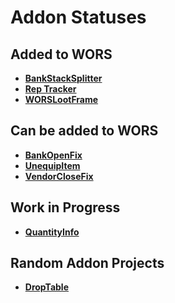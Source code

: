 # Addon Statuses

## Added to WORS
- **[BankStackSplitter](https://github.com/dagsvik/WORS-Addons/tree/e23d15ca4bb4d4227931effe3fc8e25435d05911/AddedToWORS/BankStackSplitter)**
- **[Rep Tracker](https://github.com/dagsvik/WORS-Addons/tree/e23d15ca4bb4d4227931effe3fc8e25435d05911/AddedToWORS/RepTracker)**
- **[WORSLootFrame](https://github.com/dagsvik/WORS-Addons/tree/e23d15ca4bb4d4227931effe3fc8e25435d05911/AddedToWORS/WORSLootFrame)**

## Can be added to WORS
- **[BankOpenFix](https://github.com/dagsvik/WORS-Addons/tree/e23d15ca4bb4d4227931effe3fc8e25435d05911/CanBeAddedWORS/BankOpenFix)**
- **[UnequipItem](https://github.com/dagsvik/WORS-Addons/tree/e23d15ca4bb4d4227931effe3fc8e25435d05911/CanBeAddedWORS/UnequipItem)**
- **[VendorCloseFix](https://github.com/dagsvik/WORS-Addons/tree/e23d15ca4bb4d4227931effe3fc8e25435d05911/CanBeAddedWORS/VendorCloseFix)**

## Work in Progress
- **[QuantityInfo](https://github.com/dagsvik/WORS-Addons/tree/e23d15ca4bb4d4227931effe3fc8e25435d05911/AddedToWORS/QuantityInfo)**

## Random Addon Projects
- **[DropTable](https://github.com/dagsvik/WORS-Addons/tree/b7fa291c1d3a3cab20d3bcdd358f31b4396ea7b1/Addon%20Projects/DropTable)**
